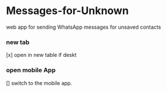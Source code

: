 # Messages-for-Unknown
web app for sending WhatsApp messages for unsaved contacts

### new tab
[x] open in new table if deskt

### open mobile App
[]  switch to the mobile app.